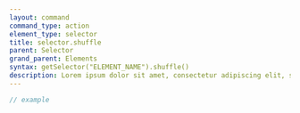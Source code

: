 ```yaml
---
layout: command
command_type: action
element_type: selector
title: selector.shuffle
parent: Selector
grand_parent: Elements
syntax: getSelector("ELEMENT_NAME").shuffle()
description: Lorem ipsum dolor sit amet, consectetur adipiscing elit, sed do eiusmod tempor incididunt ut labore et dolore magna aliqua. Ut enim ad minim veniam, quis nostrud exercitation ullamco laboris nisi ut aliquip ex ea commodo consequat.
---
```


```javascript
// example
```